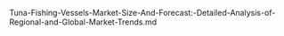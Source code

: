 Tuna-Fishing-Vessels-Market-Size-And-Forecast:-Detailed-Analysis-of-Regional-and-Global-Market-Trends.md
